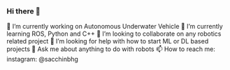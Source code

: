 ### Hi there 👋
🔭 I’m currently working on Autonomous Underwater Vehicle
🌱 I’m currently learning ROS, Python and C++
👯 I’m looking to collaborate on any robotics related project
🤔 I’m looking for help with how to start ML or DL based projects
💬 Ask me about anything to do with robots
📫 How to reach me: instagram: @sacchinbhg
